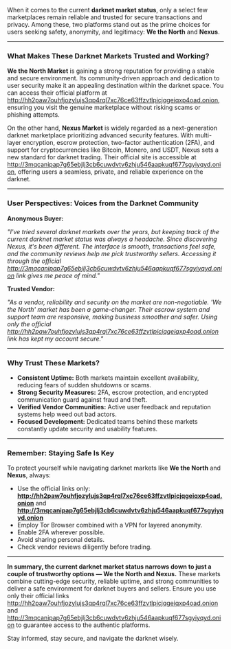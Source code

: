 When it comes to the current **darknet market status**, only a select few marketplaces remain reliable and trusted for secure transactions and privacy. Among these, two platforms stand out as the prime choices for users seeking safety, anonymity, and legitimacy: **We the North** and **Nexus**.

---

### What Makes These Darknet Markets Trusted and Working?

**We the North Market** is gaining a strong reputation for providing a stable and secure environment. Its community-driven approach and dedication to user security make it an appealing destination within the darknet space. You can access their official platform at http://hh2paw7ouhfjozylujs3qp4rql7xc76ce63ffzvtlpicjqgeiqxp4oad.onion, ensuring you visit the genuine marketplace without risking scams or phishing attempts.

On the other hand, **Nexus Market** is widely regarded as a next-generation darknet marketplace prioritizing advanced security features. With multi-layer encryption, escrow protection, two-factor authentication (2FA), and support for cryptocurrencies like Bitcoin, Monero, and USDT, Nexus sets a new standard for darknet trading. Their official site is accessible at http://3mqcanipap7g65ebjlj3cb6cuwdvtv6zhju546aapkuqf677sgyiyqyd.onion, offering users a seamless, private, and reliable experience on the darknet.

---

### User Perspectives: Voices from the Darknet Community

**Anonymous Buyer:**

*"I've tried several darknet markets over the years, but keeping track of the current darknet market status was always a headache. Since discovering Nexus, it's been different. The interface is smooth, transactions feel safe, and the community reviews help me pick trustworthy sellers. Accessing it through the official http://3mqcanipap7g65ebjlj3cb6cuwdvtv6zhju546aapkuqf677sgyiyqyd.onion link gives me peace of mind."*

**Trusted Vendor:**

*"As a vendor, reliability and security on the market are non-negotiable. 'We the North' market has been a game-changer. Their escrow system and support team are responsive, making business smoother and safer. Using only the official http://hh2paw7ouhfjozylujs3qp4rql7xc76ce63ffzvtlpicjqgeiqxp4oad.onion link has kept my account secure."*

---

### Why Trust These Markets?

- **Consistent Uptime:** Both markets maintain excellent availability, reducing fears of sudden shutdowns or scams.
- **Strong Security Measures:** 2FA, escrow protection, and encrypted communication guard against fraud and theft.
- **Verified Vendor Communities:** Active user feedback and reputation systems help weed out bad actors.
- **Focused Development:** Dedicated teams behind these markets constantly update security and usability features.

---

### Remember: Staying Safe Is Key

To protect yourself while navigating darknet markets like **We the North** and **Nexus**, always:

- Use the official links only: **http://hh2paw7ouhfjozylujs3qp4rql7xc76ce63ffzvtlpicjqgeiqxp4oad.onion** and **http://3mqcanipap7g65ebjlj3cb6cuwdvtv6zhju546aapkuqf677sgyiyqyd.onion**
- Employ Tor Browser combined with a VPN for layered anonymity.
- Enable 2FA wherever possible.
- Avoid sharing personal details.
- Check vendor reviews diligently before trading.

---

**In summary, the current darknet market status narrows down to just a couple of trustworthy options — We the North and Nexus.** These markets combine cutting-edge security, reliable uptime, and strong communities to deliver a safe environment for darknet buyers and sellers. Ensure you use only their official links http://hh2paw7ouhfjozylujs3qp4rql7xc76ce63ffzvtlpicjqgeiqxp4oad.onion and http://3mqcanipap7g65ebjlj3cb6cuwdvtv6zhju546aapkuqf677sgyiyqyd.onion to guarantee access to the authentic platforms.

Stay informed, stay secure, and navigate the darknet wisely.
